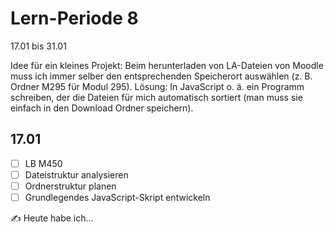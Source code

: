 # Lern-Periode 8

17.01 bis 31.01

Idee für ein kleines Projekt: Beim herunterladen von LA-Dateien von Moodle muss ich immer selber den entsprechenden Speicherort auswählen (z. B. Ordner M295 für Modul 295). Lösung: In JavaScript o. ä. ein Programm schreiben, der die Dateien für mich automatisch sortiert (man muss sie einfach in den Download Ordner speichern).

## 17.01

- [ ] LB M450
- [ ] Dateistruktur analysieren
- [ ] Ordnerstruktur planen
- [ ] Grundlegendes JavaScript-Skript entwickeln

✍️ Heute habe ich...
